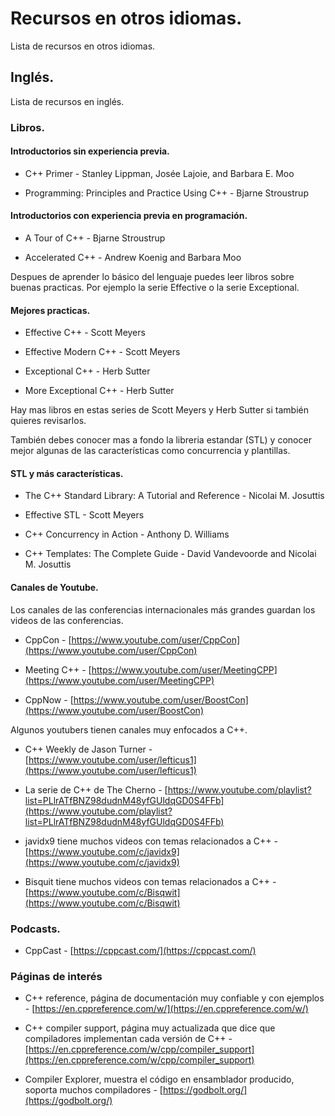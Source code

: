 # Recursos en otros idiomas.

Lista de recursos en otros idiomas.

## Inglés.

Lista de recursos en inglés.

### Libros.

#### Introductorios sin experiencia previa.

- 
  C++ Primer - Stanley Lippman, Josée Lajoie, and Barbara E. Moo

- Programming: Principles and Practice Using C++ - Bjarne Stroustrup


#### Introductorios con experiencia previa en programación.

- A Tour of C++ - Bjarne Stroustrup

- Accelerated C++ - Andrew Koenig and Barbara Moo


Despues de aprender lo básico del lenguaje puedes leer libros sobre buenas practicas. Por ejemplo la serie Effective o la serie Exceptional.

#### Mejores practicas.

- Effective C++ - Scott Meyers

- Effective Modern C++ - Scott Meyers

- Exceptional C++ - Herb Sutter

- More Exceptional C++ - Herb Sutter

Hay mas libros en estas series de Scott Meyers y Herb Sutter si también quieres revisarlos.


También debes conocer mas a fondo la libreria estandar (STL) y conocer mejor algunas de las características como concurrencia y plantillas.

#### STL y más características.

- The C++ Standard Library: A Tutorial and Reference - Nicolai M. Josuttis

- Effective STL - Scott Meyers

- C++ Concurrency in Action - Anthony D. Williams

- C++ Templates: The Complete Guide - David Vandevoorde and Nicolai M. Josuttis


#### Canales de Youtube.

Los canales de las conferencias internacionales más grandes guardan los videos de las conferencias.

- CppCon - [https://www.youtube.com/user/CppCon](https://www.youtube.com/user/CppCon)

- Meeting C++ - [https://www.youtube.com/user/MeetingCPP](https://www.youtube.com/user/MeetingCPP)

- CppNow - [https://www.youtube.com/user/BoostCon](https://www.youtube.com/user/BoostCon)


Algunos youtubers tienen canales muy enfocados a C++.

- C++ Weekly de Jason Turner - [https://www.youtube.com/user/lefticus1](https://www.youtube.com/user/lefticus1)

- La serie de C++ de The Cherno - [https://www.youtube.com/playlist?list=PLlrATfBNZ98dudnM48yfGUldqGD0S4FFb](https://www.youtube.com/playlist?list=PLlrATfBNZ98dudnM48yfGUldqGD0S4FFb)

- javidx9 tiene muchos videos con temas relacionados a C++ - [https://www.youtube.com/c/javidx9](https://www.youtube.com/c/javidx9)

- Bisquit tiene muchos videos con temas relacionados a C++ - [https://www.youtube.com/c/Bisqwit](https://www.youtube.com/c/Bisqwit)


### Podcasts.

- CppCast - [https://cppcast.com/](https://cppcast.com/)


### Páginas de interés

- C++ reference, página de documentación muy confiable y con ejemplos - [https://en.cppreference.com/w/](https://en.cppreference.com/w/)

- C++ compiler support, página muy actualizada que dice que compiladores implementan cada versión de C++ - [https://en.cppreference.com/w/cpp/compiler_support](https://en.cppreference.com/w/cpp/compiler_support)

- Compiler Explorer, muestra el código en ensamblador producido, soporta muchos compiladores - [https://godbolt.org/](https://godbolt.org/)

